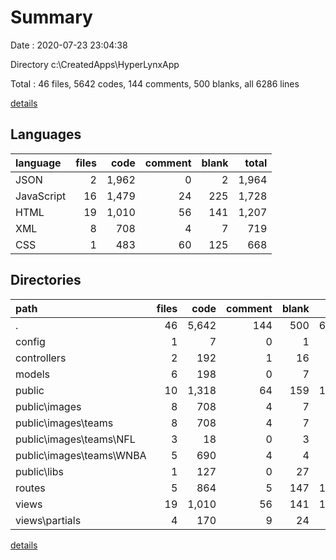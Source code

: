 # Summary

Date : 2020-07-23 23:04:38

Directory c:\CreatedApps\HyperLynxApp

Total : 46 files,  5642 codes, 144 comments, 500 blanks, all 6286 lines

[details](details.md)

## Languages
| language | files | code | comment | blank | total |
| :--- | ---: | ---: | ---: | ---: | ---: |
| JSON | 2 | 1,962 | 0 | 2 | 1,964 |
| JavaScript | 16 | 1,479 | 24 | 225 | 1,728 |
| HTML | 19 | 1,010 | 56 | 141 | 1,207 |
| XML | 8 | 708 | 4 | 7 | 719 |
| CSS | 1 | 483 | 60 | 125 | 668 |

## Directories
| path | files | code | comment | blank | total |
| :--- | ---: | ---: | ---: | ---: | ---: |
| . | 46 | 5,642 | 144 | 500 | 6,286 |
| config | 1 | 7 | 0 | 1 | 8 |
| controllers | 2 | 192 | 1 | 16 | 209 |
| models | 6 | 198 | 0 | 7 | 205 |
| public | 10 | 1,318 | 64 | 159 | 1,541 |
| public\images | 8 | 708 | 4 | 7 | 719 |
| public\images\teams | 8 | 708 | 4 | 7 | 719 |
| public\images\teams\NFL | 3 | 18 | 0 | 3 | 21 |
| public\images\teams\WNBA | 5 | 690 | 4 | 4 | 698 |
| public\libs | 1 | 127 | 0 | 27 | 154 |
| routes | 5 | 864 | 5 | 147 | 1,016 |
| views | 19 | 1,010 | 56 | 141 | 1,207 |
| views\partials | 4 | 170 | 9 | 24 | 203 |

[details](details.md)